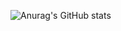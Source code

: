 ![Anurag's GitHub stats](https://github-readme-stats.vercel.app/api?username=heiyishi9&show_icons=true&theme=dark)
